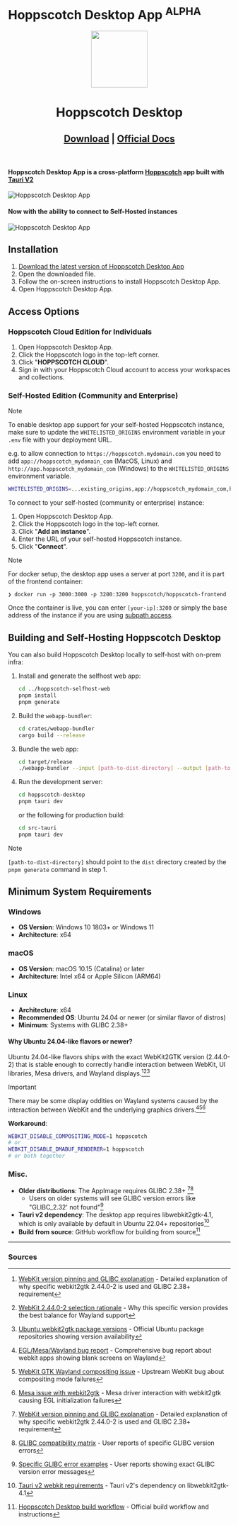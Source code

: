 # Hoppscotch Desktop App <sup>ALPHA</sup>

<div align="center">
   <img align="center" width="128px" src="public/logo.svg" />
   <h1 align="center"><b>Hoppscotch Desktop</b></h1>
   <h2 align="center">
      <a href="https://hoppscotch.com/download">Download</a> |
      <a href="https://docs.hoppscotch.io/documentation/clients/desktop">Official Docs</a>
   </h2>
</div>

<br/>

#### Hoppscotch Desktop App is a cross-platform [Hoppscotch](https://hoppscotch.io) app built with [Tauri V2](https://v2.tauri.app/)

![Hoppscotch Desktop App](desktop-app.png)

#### Now with the ability to connect to Self-Hosted instances

![Hoppscotch Desktop App](connection-to-self-hosted-instance.png)

## Installation

1. [Download the latest version of Hoppscotch Desktop App](https://hoppscotch.com/download)
2. Open the downloaded file.
3. Follow the on-screen instructions to install Hoppscotch Desktop App.
4. Open Hoppscotch Desktop App.

## Access Options

### Hoppscotch Cloud Edition for Individuals

1. Open Hoppscotch Desktop App.
2. Click the Hoppscotch logo in the top-left corner.
3. Click "**HOPPSCOTCH CLOUD**".
4. Sign in with your Hoppscotch Cloud account to access your workspaces and collections.

### Self-Hosted Edition (Community and Enterprise)

> [!Note]
> To enable desktop app support for your self-hosted Hoppscotch instance, make sure to update the `WHITELISTED_ORIGINS` environment variable in your `.env` file with your deployment URL.
>
> e.g. to allow connection to `https://hoppscotch.mydomain.com` you need to add `app://hoppscotch_mydomain_com` (MacOS, Linux) and `http://app.hoppscotch_mydomain_com` (Windows) to the `WHITELISTED_ORIGINS` environment variable.
> ```bash
> WHITELISTED_ORIGINS=...existing_origins,app://hoppscotch_mydomain_com,http://app.hoppscotch_mydomain_com
> ```

To connect to your self-hosted (community or enterprise) instance:

1. Open Hoppscotch Desktop App.
2. Click the Hoppscotch logo in the top-left corner.
3. Click "**Add an instance**".
4. Enter the URL of your self-hosted Hoppscotch instance.
5. Click "**Connect**".

> [!Note]
> For docker setup, the desktop app uses a server at port `3200`, and it is part of the frontend container:
> 
> ```
> ❯ docker run -p 3000:3000 -p 3200:3200 hoppscotch/hoppscotch-frontend
> ```
> 
> Once the container is live, you can enter `[your-ip]:3200` or simply the base address of the instance if you are using [subpath access](https://docs.hoppscotch.io/guides/articles/self-host-hoppscotch-on-your-own-servers#4-subpath-access). 

## Building and Self-Hosting Hoppscotch Desktop

You can also build Hoppscotch Desktop locally to self-host with on-prem infra:

1. Install and generate the selfhost web app:
   ```bash
   cd ../hoppscotch-selfhost-web
   pnpm install
   pnpm generate
   ```
2. Build the `webapp-bundler`:
   ```bash
   cd crates/webapp-bundler
   cargo build --release
   ```
3. Bundle the web app:
   ```bash
   cd target/release
   ./webapp-bundler --input [path-to-dist-directory] --output [path-to-hoppscotch-desktop]/bundle.zip --manifest [path-to-hoppscotch-desktop]/manifest.json
   ```
4. Run the development server:
   ```bash
   cd hoppscotch-desktop
   pnpm tauri dev
   ```
   or the following for production build:
   ```bash
   cd src-tauri
   pnpm tauri dev
   ```

> [!Note]
> `[path-to-dist-directory]` should point to the `dist` directory created by the `pnpm generate` command in step 1.

## Minimum System Requirements

### Windows
- **OS Version**: Windows 10 1803+ or Windows 11
- **Architecture**: x64

### macOS
- **OS Version**: macOS 10.15 (Catalina) or later
- **Architecture**: Intel x64 or Apple Silicon (ARM64)

### Linux
- **Architecture**: x64
- **Recommended OS**: Ubuntu 24.04 or newer (or similar flavor of distros)
- **Minimum**: Systems with GLIBC 2.38+

#### Why Ubuntu 24.04-like flavors or newer?

Ubuntu 24.04-like flavors ships with the exact WebKit2GTK version (2.44.0-2) that is stable enough to correctly handle interaction between WebKit, UI libraries, Mesa drivers, and Wayland displays.[^1][^2][^3]

> [!IMPORTANT]
> There may be some display oddities on Wayland systems caused by the interaction between WebKit and the underlying graphics drivers.[^4][^5][^6]
>
> **Workaround**: 
> ```bash
> WEBKIT_DISABLE_COMPOSITING_MODE=1 hoppscotch
> # or
> WEBKIT_DISABLE_DMABUF_RENDERER=1 hoppscotch
> # or both together
> ```

### Misc.

- **Older distributions**: The AppImage requires GLIBC 2.38+ [^1][^7]
  - Users on older systems will see GLIBC version errors like "GLIBC_2.32' not found"[^8]
- **Tauri v2 dependency**: The desktop app requires libwebkit2gtk-4.1, which is only available by default in Ubuntu 22.04+ repositories[^9]
- **Build from source**: GitHub workflow for building from source[^10]

---

### Sources

[^1]: [WebKit version pinning and GLIBC explanation](https://github.com/hoppscotch/hoppscotch/issues/3543#issuecomment-2869628299) - Detailed explanation of why specific webkit2gtk 2.44.0-2 is used and GLIBC 2.38+ requirement

[^2]: [WebKit 2.44.0-2 selection rationale](https://github.com/hoppscotch/hoppscotch/issues/4880#issuecomment-2014063000) - Why this specific version provides the best balance for Wayland support

[^3]: [Ubuntu webkit2gtk package versions](https://packages.ubuntu.com/search?keywords=webkit2gtk&searchon=names) - Official Ubuntu package repositories showing version availability

[^4]: [EGL/Mesa/Wayland bug report](https://bugs.launchpad.net/ubuntu/+source/webkit2gtk/+bug/1966418) - Comprehensive bug report about webkit apps showing blank screens on Wayland

[^5]: [WebKit GTK Wayland compositing issue](https://bugs.webkit.org/show_bug.cgi?id=165246) - Upstream WebKit bug about compositing mode failures

[^6]: [Mesa issue with webkit2gtk](https://gitlab.freedesktop.org/mesa/mesa/-/issues/6236) - Mesa driver interaction with webkit2gtk causing EGL initialization failures

[^7]: [GLIBC compatibility matrix](https://github.com/hoppscotch/hoppscotch/issues/3543#issuecomment-1077225935) - User reports of specific GLIBC version errors

[^8]: [Specific GLIBC error examples](https://github.com/hoppscotch/hoppscotch/issues/3543#issuecomment-1329816314) - User reports showing exact GLIBC version error messages

[^9]: [Tauri v2 webkit requirements](https://github.com/tauri-apps/tauri/issues/8535#issuecomment-2162723242) - Tauri v2's dependency on libwebkit2gtk-4.1

[^10]: [Hoppscotch Desktop build workflow](https://github.com/hoppscotch/hoppscotch/blob/main/.github/workflows/build-hoppscotch-desktop.yml) - Official build workflow and instructions
